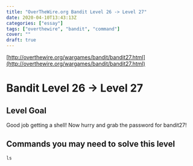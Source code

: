 ```yaml
---
title: "OverTheWire.org Bandit Level 26 -> Level 27"
date: 2020-04-10T13:43:13Z
categories: ["essay"]
tags: ["overthewire", "bandit", "command"]
cover: ""
draft: true
---
```


[http://overthewire.org/wargames/bandit/bandit27.html](http://overthewire.org/wargames/bandit/bandit27.html)

# Bandit Level 26 → Level 27

## Level Goal

Good job getting a shell! Now hurry and grab the password for bandit27!

## Commands you may need to solve this level

`ls`